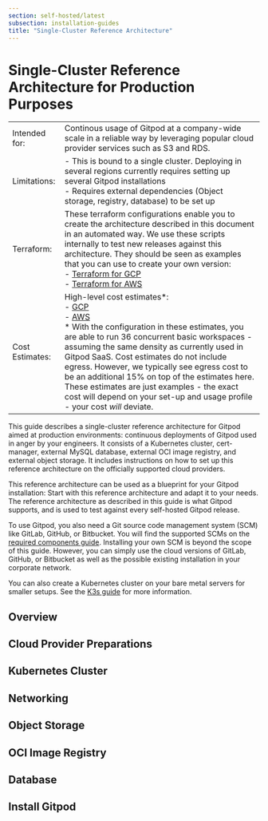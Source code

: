 ```yaml
---
section: self-hosted/latest
subsection: installation-guides
title: "Single-Cluster Reference Architecture"
---
```


<script context="module">
  export const prerender = true;
</script>

<script lang="ts">

  import Overview from "./_chunks/overview.md";
  import Preparations from "./_chunks/preparations.md";
  import Cluster from "./_chunks/cluster.md";
  import Networking from "./_chunks/networking.md";
  import Registry from "./_chunks/registry.md";
  import Database from "./_chunks/database.md";
  import Storage from "./_chunks/storage.md";
  import Install from "./_chunks/install.md";
</script>

# Single-Cluster Reference Architecture for Production Purposes

|                 |                                                                                                                                                                                                                                                                                                                                                                                                                                                                                                                                                                                                                                                                     |
| --------------- | ------------------------------------------------------------------------------------------------------------------------------------------------------------------------------------------------------------------------------------------------------------------------------------------------------------------------------------------------------------------------------------------------------------------------------------------------------------------------------------------------------------------------------------------------------------------------------------------------------------------------------------------------------------------- |
| Intended for:   | Continous usage of Gitpod at a company-wide scale in a reliable way by leveraging popular cloud provider services such as S3 and RDS.                                                                                                                                                                                                                                                                                                                                                                                                                                                                                                                               |
| Limitations:    | - This is bound to a single cluster. Deploying in several regions currently requires setting up several Gitpod installations <br /> - Requires external dependencies (Object storage, registry, database) to be set up                                                                                                                                                                                                                                                                                                                                                                                                                                              |
| Terraform:      | These terraform configurations enable you to create the architecture described in this document in an automated way. We use these scripts internally to test new releases against this architecture. They should be seen as examples that you can use to create your own version: <br /> - [Terraform for GCP](https://github.com/gitpod-io/gitpod/tree/main/install/infra/single-cluster/gcp) <br /> - [Terraform for AWS](https://github.com/gitpod-io/gitpod/tree/main/install/infra/single-cluster/aws)                                                                                                                                                         |
| Cost Estimates: | High-level cost estimates\*: <br /> - [GCP](https://cloud.google.com/products/calculator/#id=67f6a391-7516-4242-b790-3296442c5959) <br /> - [AWS](https://calculator.aws/#/estimate?id=8eb04b95955537d65cfa0de6adbc4dc965a5658a) <br/> \* With the configuration in these estimates, you are able to run 36 concurrent basic workspaces - assuming the same density as currently used in Gitpod SaaS. Cost estimates do not include egress. However, we typically see egress cost to be an additional 15% on top of the estimates here. These estimates are just examples - the exact cost will depend on your set-up and usage profile - your cost _will_ deviate. |

This guide describes a single-cluster reference architecture for Gitpod aimed at production environments: continuous deployments of Gitpod used in anger by your engineers. It consists of a Kubernetes cluster, cert-manager, external MySQL database, external OCI image registry, and external object storage. It includes instructions on how to set up this reference architecture on the officially supported cloud providers.

This reference architecture can be used as a blueprint for your Gitpod installation: Start with this reference architecture and adapt it to your needs. The reference architecture as described in this guide is what Gitpod supports, and is used to test against every self-hosted Gitpod release.

To use Gitpod, you also need a Git source code management system (SCM) like GitLab, GitHub, or Bitbucket. You will find the supported SCMs on the [required components guide](../required-components). Installing your own SCM is beyond the scope of this guide. However, you can simply use the cloud versions of GitLab, GitHub, or Bitbucket as well as the possible existing installation in your corporate network.

You can also create a Kubernetes cluster on your bare metal servers for smaller setups. See the [K3s guide](../cluster-set-up/on-k3s) for more information.

## Overview

<Overview />

## Cloud Provider Preparations

<Preparations />

## Kubernetes Cluster

<Cluster />

## Networking

<Networking />

## Object Storage

<Storage />

## OCI Image Registry

<Registry />

## Database

<Database />

## Install Gitpod

<Install />
